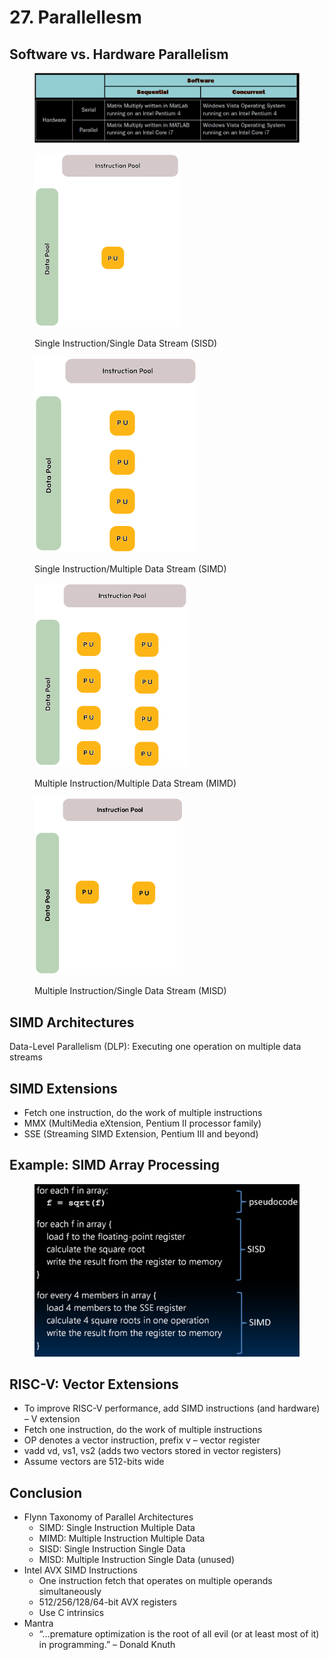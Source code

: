 # 27. Parallellesm

## Software vs. Hardware Parallelism

<figure><img src=".gitbook/assets/image (252).png" alt="" width="563"><figcaption></figcaption></figure>

<figure><img src=".gitbook/assets/image (253).png" alt="" width="232"><figcaption><p>Single Instruction/Single Data Stream (SISD)</p></figcaption></figure>

<figure><img src=".gitbook/assets/image (254).png" alt="" width="260"><figcaption><p>Single Instruction/Multiple Data Stream (SIMD)</p></figcaption></figure>

<figure><img src=".gitbook/assets/image (255).png" alt="" width="245"><figcaption><p>Multiple Instruction/Multiple Data Stream (MIMD)</p></figcaption></figure>

<figure><img src=".gitbook/assets/image (256).png" alt="" width="238"><figcaption><p>Multiple Instruction/Single Data Stream (MISD)</p></figcaption></figure>

## SIMD Architectures

Data-Level Parallelism (DLP): Executing one operation on multiple data streams

## SIMD Extensions

* Fetch one instruction, do the work of multiple instructions&#x20;
* MMX (MultiMedia eXtension, Pentium II processor family)&#x20;
* SSE (Streaming SIMD Extension, Pentium III and beyond)

## Example: SIMD Array Processing

<figure><img src=".gitbook/assets/image (257).png" alt="" width="563"><figcaption></figcaption></figure>

## RISC-V: Vector Extensions

* To improve RISC-V performance, add SIMD instructions (and hardware) – V extension&#x20;
* Fetch one instruction, do the work of multiple instructions&#x20;
* OP denotes a vector instruction, prefix v – vector register&#x20;
* vadd vd, vs1, vs2 (adds two vectors stored in vector registers)&#x20;
* Assume vectors are 512-bits wide

## Conclusion

* Flynn Taxonomy of Parallel Architectures&#x20;
  * SIMD: Single Instruction Multiple Data&#x20;
  * MIMD: Multiple Instruction Multiple Data&#x20;
  * SISD: Single Instruction Single Data&#x20;
  * MISD: Multiple Instruction Single Data (unused)&#x20;
* Intel AVX SIMD Instructions&#x20;
  * One instruction fetch that operates on multiple operands simultaneously&#x20;
  * 512/256/128/64-bit AVX registers&#x20;
  * Use C intrinsics&#x20;
* Mantra&#x20;
  * “…premature optimization is the root of all evil (or at least most of it) in programming.” – Donald Knuth





